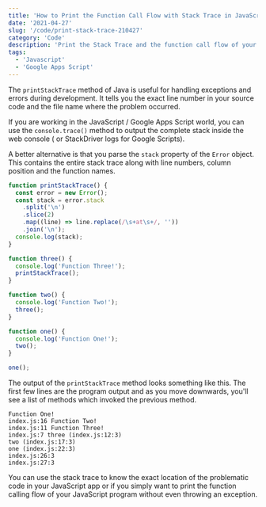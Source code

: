 ```yaml
---
title: 'How to Print the Function Call Flow with Stack Trace in JavaScript'
date: '2021-04-27'
slug: '/code/print-stack-trace-210427'
category: 'Code'
description: 'Print the Stack Trace and the function call flow of your JavaScript and Google Apps Script programs.'
tags:
  - 'Javascript'
  - 'Google Apps Script'
---
```


The `printStackTrace` method of Java is useful for handling exceptions and errors during development. It tells you the exact line number in your source code and the file name where the problem occurred.

If you are working in the JavaScript / Google Apps Script world, you can use the `console.trace()` method to output the complete stack inside the web console ( or StackDriver logs for Google Scripts).

A better alternative is that you parse the `stack` property of the `Error` object. This contains the entire stack trace along with line numbers, column position and the function names.

```js
function printStackTrace() {
  const error = new Error();
  const stack = error.stack
    .split('\n')
    .slice(2)
    .map((line) => line.replace(/\s+at\s+/, ''))
    .join('\n');
  console.log(stack);
}

function three() {
  console.log('Function Three!');
  printStackTrace();
}

function two() {
  console.log('Function Two!');
  three();
}

function one() {
  console.log('Function One!');
  two();
}

one();
```

The output of the `printStackTrace` method looks something like this. The first few lines are the program output and as you move downwards, you'll see a list of methods which invoked the previous method.

```
Function One!
index.js:16 Function Two!
index.js:11 Function Three!
index.js:7 three (index.js:12:3)
two (index.js:17:3)
one (index.js:22:3)
index.js:26:3
index.js:27:3
```

You can use the stack trace to know the exact location of the problematic code in your JavaScript app or if you simply want to print the function calling flow of your JavaScript program without even throwing an exception.
